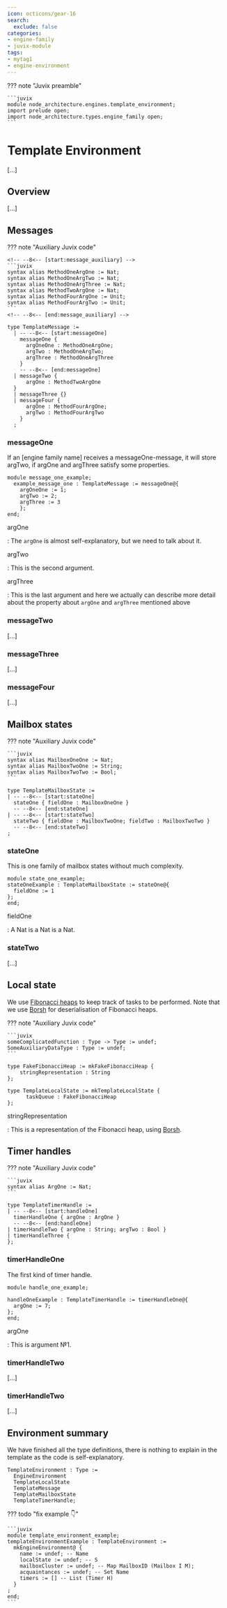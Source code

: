 ```yaml
---
icon: octicons/gear-16  
search:
  exclude: false
categories:
- engine-family 
- juvix-module
tags:
- mytag1 
- engine-environment
---
```


<!-- --8<-- [start:juvix-preamble] -->
??? note "Juvix preamble"

    ```juvix
    module node_architecture.engines.template_environment;
    import prelude open;
    import node_architecture.types.engine_family open;
    ```

<!-- --8<-- [end:juvix-preamble] -->

# Template Environment

[...]

## Overview

[...]

## Messages

??? note "Auxiliary Juvix code"

    <!-- --8<-- [start:message_auxiliary] -->
    ```juvix
    syntax alias MethodOneArgOne := Nat;
    syntax alias MethodOneArgTwo := Nat;
    syntax alias MethodOneArgThree := Nat;
    syntax alias MethodTwoArgOne := Nat;
    syntax alias MethodFourArgOne := Unit;
    syntax alias MethodFourArgTwo := Unit;
    ```
    <!-- --8<-- [end:message_auxiliary] -->


<!-- --8<-- [start:TemplateMessageType] -->
```juvix
type TemplateMessage :=
  | -- --8<-- [start:messageOne]
    messageOne {
      argOneOne : MethodOneArgOne;
      argTwo : MethodOneArgTwo;
      argThree : MethodOneArgThree
    }
    -- --8<-- [end:messageOne]
  | messageTwo {
      argOne : MethodTwoArgOne
  }
  | messageThree {}
  | messageFour {
      argOne : MethodFourArgOne;
      argTwo : MethodFourArgTwo
    }
  ;
```
<!-- --8<-- [end:TemplateMessageType] -->

### messageOne

If an [engine family name] receives a messageOne-message,
it will store argTwo, if argOne and argThree satisfy some properties.

<!-- --8<-- [start:message_one_example] -->
```juvix
module message_one_example;
  example_message_one : TemplateMessage := messageOne@{
    argOneOne := 1;
    argTwo := 2;
    argThree := 3
    };
end;
```
<!-- --8<-- [end:message_one_example] -->

argOne

: The `argOne` is almost self-explanatory, but we need to talk about it.

argTwo

: This is the second argument.

argThree

: This is the last argument and here we actually
  can describe more detail about the property about `argOne`
  and `argThree` mentioned above

### messageTwo

[...]

### messageThree

[...]

### messageFour

[...]

## Mailbox states

<!-- --8<-- [start:mailbox_auxiliary] -->
??? note "Auxiliary Juvix code"

    ```juvix
    syntax alias MailboxOneOne := Nat;
    syntax alias MailboxTwoOne := String;
    syntax alias MailboxTwoTwo := Bool;
    ```
<!-- --8<-- [end:mailbox_auxiliary] -->

<!-- --8<-- [start:TemplateMailboxState] -->
```juvix
type TemplateMailboxState :=
| -- --8<-- [start:stateOne]
  stateOne { fieldOne : MailboxOneOne }
  -- --8<-- [end:stateOne]
| -- --8<-- [start:stateTwo]
  stateTwo { fieldOne : MailboxTwoOne; fieldTwo : MailboxTwoTwo }
  -- --8<-- [end:stateTwo]
;
```
<!-- --8<-- [end:TemplateMailboxState] -->

### stateOne

This is one family of mailbox states without much complexity.

<!-- --8<-- [start:state_one_example] -->
```juvix 
module state_one_example;
stateOneExample : TemplateMailboxState := stateOne@{
  fieldOne := 1
};
end;
```
<!-- --8<-- [end:state_one_example] -->

fieldOne

: A Nat is a Nat is a Nat.

### stateTwo

[...]

## Local state

We use [Fibonacci heaps](https://en.wikipedia.org/wiki/Fibonacci_heap)
to keep track of tasks to be performed.
Note that we use [Borsh](https://borsh.io/)
for deserialisation of Fibonacci heaps.

<!-- --8<-- [start:local_state_auxiliary] -->
??? note "Auxiliary Juvix code"

    ```juvix
    someComplicatedFunction : Type -> Type := undef;
    SomeAuxiliaryDataType : Type := undef;
    ```
<!-- --8<-- [end:local_state_auxiliary] -->


<!-- --8<-- [start:FakeFibonacciHeap] -->
```juvix
type FakeFibonacciHeap := mkFakeFibonacciHeap {
    stringRepresentation : String
};
```
<!-- --8<-- [end:FakeFibonacciHeap] -->

<!-- --8<-- [start:TemplateLocalState] -->
```juvix
type TemplateLocalState := mkTemplateLocalState {
      taskQueue : FakeFibonacciHeap
};
```
<!-- --8<-- [end:TemplateLocalState] -->

stringRepresentation

: This is a representation of the Fibonacci heap,
using [Borsh](https://borsh.io/).

## Timer handles

<!-- --8<-- [start:timer_auxiliary] -->
??? note "Auxiliary Juvix code"

    ```juvix
    syntax alias ArgOne := Nat;
    ```
<!-- --8<-- [end:timer_auxiliary] -->

<!-- --8<-- [start:TemplateTimerHandle] -->
```juvix
type TemplateTimerHandle :=
| -- --8<-- [start:handleOne]
  timerHandleOne { argOne : ArgOne }
  -- --8<-- [end:handleOne]
| timerHandleTwo { argOne : String; argTwo : Bool }
| timerHandleThree {
};
```
<!-- --8<-- [end:TemplateTimerHandle] -->

### timerHandleOne

The first kind of timer handle.

<!-- --8<-- [start:handle_one_example] -->
```juvix
module handle_one_example;

handleOneExample : TemplateTimerHandle := timerHandleOne@{
  argOne := 7;
};
end;
```
<!-- --8<-- [end:handle_one_example] -->

argOne

: This is argument №1.

### timerHandleTwo

[...]

### timerHandleTwo

[...]

## Environment summary

We have finished all the type definitions,
there is nothing to explain in the template
as the code is self-explanatory.

<!-- --8<-- [start:TemplateEnvironment] -->
```juvix
TemplateEnvironment : Type :=
  EngineEnvironment
  TemplateLocalState
  TemplateMessage
  TemplateMailboxState
  TemplateTimerHandle;
```
<!-- --8<-- [end:TemplateEnvironment] -->


??? todo "fix example 👇"

    ```juvix
    module template_environment_example;
    templateEnvironmentExample : TemplateEnvironment :=
      mkEngineEnvironment@ {
        name := undef; -- Name
        localState := undef; -- S
        mailboxCluster := undef; -- Map MailboxID (Mailbox I M);
        acquaintances := undef; -- Set Name
        timers := [] -- List (Timer H)
      }
    ;         
    end;
    ```

